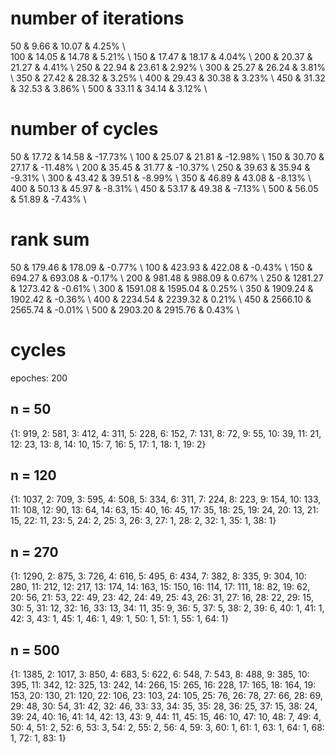 # number of iterations

50 & 9.66 & 10.07 & 4.25% \\  
100 & 14.05 & 14.78 & 5.21% \\
150 & 17.47 & 18.17 & 4.04% \\
200 & 20.37 & 21.27 & 4.41% \\
250 & 22.94 & 23.61 & 2.92% \\
300 & 25.27 & 26.24 & 3.81% \\
350 & 27.42 & 28.32 & 3.25% \\
400 & 29.43 & 30.38 & 3.23% \\
450 & 31.32 & 32.53 & 3.86% \\
500 & 33.11 & 34.14 & 3.12% \\

# number of cycles

50 & 17.72 & 14.58 & -17.73% \\
100 & 25.07 & 21.81 & -12.98% \\
150 & 30.70 & 27.17 & -11.48% \\
200 & 35.45 & 31.77 & -10.37% \\
250 & 39.63 & 35.94 & -9.31% \\
300 & 43.42 & 39.51 & -8.99% \\
350 & 46.89 & 43.08 & -8.13% \\
400 & 50.13 & 45.97 & -8.31% \\
450 & 53.17 & 49.38 & -7.13% \\
500 & 56.05 & 51.89 & -7.43% \\

# rank sum

50 & 179.46 & 178.09 & -0.77% \\
100 & 423.93 & 422.08 & -0.43% \\
150 & 694.27 & 693.08 & -0.17% \\
200 & 981.48 & 988.09 & 0.67% \\
250 & 1281.27 & 1273.42 & -0.61% \\
300 & 1591.08 & 1595.04 & 0.25% \\
350 & 1909.24 & 1902.42 & -0.36% \\
400 & 2234.54 & 2239.32 & 0.21% \\
450 & 2566.10 & 2565.74 & -0.01% \\
500 & 2903.20 & 2915.76 & 0.43% \\

# cycles
epoches: 200
## n = 50
{1: 919, 2: 581, 3: 412, 4: 311, 5: 228, 6: 152, 7: 131, 8: 72, 9: 55, 10: 39, 11: 21, 12: 23, 13: 8, 14: 10, 15: 7, 16: 5, 17: 1, 18: 1, 19: 2}

## n = 120
{1: 1037, 2: 709, 3: 595, 4: 508, 5: 334, 6: 311, 7: 224, 8: 223, 9: 154, 10: 133, 11: 108, 12: 90, 13: 64, 14: 63, 15: 40, 16: 45, 17: 35, 18: 25, 19: 24, 20: 13, 21: 15, 22: 11, 23: 5, 24: 2, 25: 3, 26: 3, 27: 1, 28: 2, 32: 1, 35: 1, 38: 1}

## n = 270
{1: 1290, 2: 875, 3: 726, 4: 616, 5: 495, 6: 434, 7: 382, 8: 335, 9: 304, 10: 280, 11: 212, 12: 217, 13: 174, 14: 163, 15: 150, 16: 114, 17: 111, 18: 82, 19: 62, 20: 56, 21: 53, 22: 49, 23: 42, 24: 49, 25: 43, 26: 31, 27: 16, 28: 22, 29: 15, 30: 5, 31: 12, 32: 16, 33: 13, 34: 11, 35: 9, 36: 5, 37: 5, 38: 2, 39: 6, 40: 1, 41: 1, 42: 3, 43: 1, 45: 1, 46: 1, 49: 1, 50: 1, 51: 1, 55: 1, 64: 1}

## n = 500
{1: 1385, 2: 1017, 3: 850, 4: 683, 5: 622, 6: 548, 7: 543, 8: 488, 9: 385, 10: 395, 11: 342, 12: 325, 13: 242, 14: 266, 15: 265, 16: 228, 17: 165, 18: 164, 19: 153, 20: 130, 21: 120, 22: 106, 23: 103, 24: 105, 25: 76, 26: 78, 27: 66, 28: 69, 29: 48, 30: 54, 31: 42, 32: 46, 33: 33, 34: 35, 35: 28, 36: 25, 37: 15, 38: 24, 39: 24, 40: 16, 41: 14, 42: 13, 43: 9, 44: 11, 45: 15, 46: 10, 47: 10, 48: 7, 49: 4, 50: 4, 51: 2, 52: 6, 53: 3, 54: 2, 55: 2, 56: 4, 59: 3, 60: 1, 61: 1, 63: 1, 64: 1, 68: 1, 72: 1, 83: 1}
